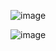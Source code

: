 ![image](https://user-images.githubusercontent.com/38878365/196069249-3fe8a566-2b05-4769-8343-34826b4a625c.png)


![image](https://user-images.githubusercontent.com/38878365/196069307-5abc10db-58d6-465b-9d6c-ab17d8457719.png)
